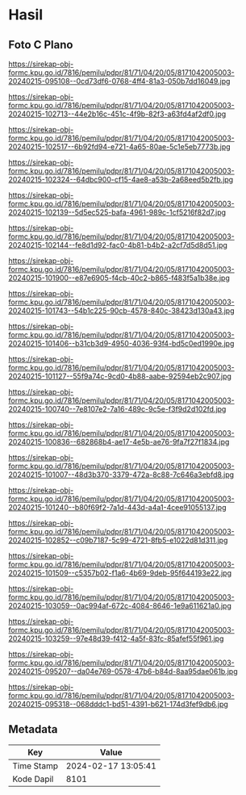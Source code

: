 # Hasil

## Foto C Plano

https://sirekap-obj-formc.kpu.go.id/7816/pemilu/pdpr/81/71/04/20/05/8171042005003-20240215-095108--0cd73df6-0768-4ff4-81a3-050b7dd16049.jpg

https://sirekap-obj-formc.kpu.go.id/7816/pemilu/pdpr/81/71/04/20/05/8171042005003-20240215-102713--44e2b16c-451c-4f9b-82f3-a63fd4af2df0.jpg

https://sirekap-obj-formc.kpu.go.id/7816/pemilu/pdpr/81/71/04/20/05/8171042005003-20240215-102517--6b92fd94-e721-4a65-80ae-5c1e5eb7773b.jpg

https://sirekap-obj-formc.kpu.go.id/7816/pemilu/pdpr/81/71/04/20/05/8171042005003-20240215-102324--64dbc900-cf15-4ae8-a53b-2a68eed5b2fb.jpg

https://sirekap-obj-formc.kpu.go.id/7816/pemilu/pdpr/81/71/04/20/05/8171042005003-20240215-102139--5d5ec525-bafa-4961-989c-1cf5216f82d7.jpg

https://sirekap-obj-formc.kpu.go.id/7816/pemilu/pdpr/81/71/04/20/05/8171042005003-20240215-102144--fe8d1d92-fac0-4b81-b4b2-a2cf7d5d8d51.jpg

https://sirekap-obj-formc.kpu.go.id/7816/pemilu/pdpr/81/71/04/20/05/8171042005003-20240215-101900--e87e6905-f4cb-40c2-b865-f483f5a1b38e.jpg

https://sirekap-obj-formc.kpu.go.id/7816/pemilu/pdpr/81/71/04/20/05/8171042005003-20240215-101743--54b1c225-90cb-4578-840c-38423d130a43.jpg

https://sirekap-obj-formc.kpu.go.id/7816/pemilu/pdpr/81/71/04/20/05/8171042005003-20240215-101406--b31cb3d9-4950-4036-93f4-bd5c0ed1990e.jpg

https://sirekap-obj-formc.kpu.go.id/7816/pemilu/pdpr/81/71/04/20/05/8171042005003-20240215-101127--55f9a74c-9cd0-4b88-aabe-92594eb2c907.jpg

https://sirekap-obj-formc.kpu.go.id/7816/pemilu/pdpr/81/71/04/20/05/8171042005003-20240215-100740--7e8107e2-7a16-489c-9c5e-f3f9d2d102fd.jpg

https://sirekap-obj-formc.kpu.go.id/7816/pemilu/pdpr/81/71/04/20/05/8171042005003-20240215-100836--682868b4-ae17-4e5b-ae76-9fa7f27f1834.jpg

https://sirekap-obj-formc.kpu.go.id/7816/pemilu/pdpr/81/71/04/20/05/8171042005003-20240215-101007--48d3b370-3379-472a-8c88-7c646a3ebfd8.jpg

https://sirekap-obj-formc.kpu.go.id/7816/pemilu/pdpr/81/71/04/20/05/8171042005003-20240215-101240--b80f69f2-7a1d-443d-a4a1-4cee91055137.jpg

https://sirekap-obj-formc.kpu.go.id/7816/pemilu/pdpr/81/71/04/20/05/8171042005003-20240215-102852--c09b7187-5c99-4721-8fb5-e1022d81d311.jpg

https://sirekap-obj-formc.kpu.go.id/7816/pemilu/pdpr/81/71/04/20/05/8171042005003-20240215-101509--c5357b02-f1a6-4b69-9deb-95f644193e22.jpg

https://sirekap-obj-formc.kpu.go.id/7816/pemilu/pdpr/81/71/04/20/05/8171042005003-20240215-103059--0ac994af-672c-4084-8646-1e9a611621a0.jpg

https://sirekap-obj-formc.kpu.go.id/7816/pemilu/pdpr/81/71/04/20/05/8171042005003-20240215-103259--97e48d39-f412-4a5f-83fc-85afef55f961.jpg

https://sirekap-obj-formc.kpu.go.id/7816/pemilu/pdpr/81/71/04/20/05/8171042005003-20240215-095207--da04e769-0578-47b6-b84d-8aa95dae061b.jpg

https://sirekap-obj-formc.kpu.go.id/7816/pemilu/pdpr/81/71/04/20/05/8171042005003-20240215-095318--068dddc1-bd51-4391-b621-174d3fef9db6.jpg


## Metadata

| Key        | Value               |
| ---------- | ------------------- |
| Time Stamp | 2024-02-17 13:05:41 |
| Kode Dapil | 8101                |



